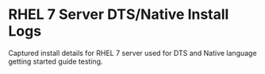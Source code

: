RHEL 7 Server DTS/Native Install Logs
=====================================


Captured install details for RHEL 7 server used for
DTS and Native language getting started guide testing.

